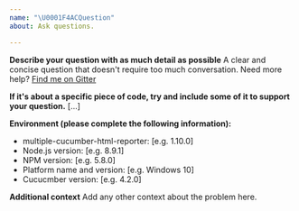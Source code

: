 ```yaml
---
name: "\U0001F4ACQuestion"
about: Ask questions.

---
```


**Describe your question with as much detail as possible**
A clear and concise question that doesn't require too much conversation. Need more help? [Find me on Gitter](https://gitter.im/wswebcreation/multiple-cucumber-html-reporter-plugin)


**If it's about a specific piece of code, try and include some of it to support your question.**
[...]


**Environment (please complete the following information):**
 - multiple-cucumber-html-reporter: [e.g. 1.10.0]
 - Node.js version: [e.g. 8.9.1]
 - NPM version: [e.g. 5.8.0]
 - Platform name and version: [e.g. Windows 10]
 - Cucucmber version: [e.g. 4.2.0]


**Additional context**
Add any other context about the problem here.
